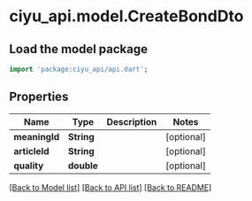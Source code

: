 # ciyu_api.model.CreateBondDto

## Load the model package
```dart
import 'package:ciyu_api/api.dart';
```

## Properties
Name | Type | Description | Notes
------------ | ------------- | ------------- | -------------
**meaningId** | **String** |  | [optional] 
**articleId** | **String** |  | [optional] 
**quality** | **double** |  | [optional] 

[[Back to Model list]](../README.md#documentation-for-models) [[Back to API list]](../README.md#documentation-for-api-endpoints) [[Back to README]](../README.md)


